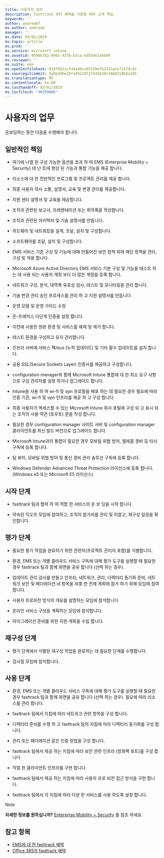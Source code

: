 ```yaml
---
title: 사용자의 업무
description: fasttrack 센터 혜택을 사용할 때의 고객 책임
keywords: ''
author: andredm7
ms.author: andredm
manager: ''
ms.date: 03/02/2019
ms.topic: article
ms.prod: ''
ms.service: microsoft-intune
ms.assetid: 0590b7b2-0965-437b-b3ca-bd55de1abb09
ms.reviewer: ''
ms.suite: ems
ms.openlocfilehash: 614f8b31cfd4a49ce01520efb2315a5e7237dcda
ms.sourcegitcommit: 5abb49be2bfa99110f17245839c3468318b8a3db
ms.translationtype: MT
ms.contentlocale: ko-KR
ms.lasthandoff: 03/01/2019
ms.locfileid: "30359806"
---
```

# <a name="your-responsibilities"></a>사용자의 업무

온보딩하는 동안 다음을 수행해야 합니다.

## <a name="general-responsibilities"></a>일반적인 책임

-   여기에 나열 된 구성 가능한 옵션을 초과 하 여 EMS (Enterprise Mobility + Security) 테 넌 트에 향상 된 기능과 통합 기능을 제공 합니다.

-   리소스에 대 한 전반적인 프로그램 및 프로젝트 관리를 제공 합니다.

-   최종 사용자 의사 소통, 설명서, 교육 및 변경 관리를 제공합니다.

-   지원 센터 설명서 및 교육을 제공합니다.

-   조직과 관련된 보고서, 프레젠테이션 또는 회의록을 작성합니다.

-   조직과 관련된 아키텍처 및 기술 설명서를 만듭니다.

-   하드웨어 및 네트워킹을 설계, 조달, 설치 및 구성합니다.

-   소프트웨어를 조달, 설치 및 구성합니다.

-   EMS 서비스 기준 구성 및 기능에 대해 만들어진 보안 정책 외에 해당 정책을 관리, 구성 및 적용 합니다.

-   Microsoft Azure Active Directory EMS 서비스 기본 구성 및 기능을 테스트 하는 데 사용 되는 사용자 계정 보다 더 많은 계정을 등록 합니다.

-   네트워크 구성, 분석, 대역폭 유효성 검사, 테스트 및 모니터링을 관리 합니다.

-   기술 변경 관리 승인 프로세스를 관리 하 고 지원 설명서를 만듭니다.

-   운영 모델 및 운영 가이드 수정

-   온-프레미스 다단계 인증을 설정 합니다.

-   이전에 사용한 원본 환경 및 서비스를 해제 및 제거 합니다.

-   테스트 환경을 구성하고 유지 관리합니다.

-   인프라 서버에 서비스 팩/eus (누적 업데이트) 및 기타 필수 업데이트를 설치 합니다.

-   공용 SSL(Secure Sockets Layer) 인증서를 제공하고 구성합니다.

-   configuration manager와 함께 Microsoft Intune 통합에 대 한 최소 요구 사항으로 구성 관리자를 설정 하거나 업그레이드 합니다.

-   Intune을 사용 하 여 wi-fi 및 vpn 프로필을 배포 하는 데 필요한 경우 필요에 따라 인증 기관, wi-fi 및 vpn 인프라를 제공 하 고 구성 합니다.

-   최종 사용자가 액세스할 수 있는 Microsoft Intune 회사 포털에 구성 되 고 표시 되는 조직의 사용 약관 (토우토) 문을 작성 합니다.

-   필요한 경우 configuration manager 사이트 서버 및 configuration manager 클라이언트를 최신 빌드 버전으로 업그레이드 합니다.

-   Microsoft Intune과의 통합이 필요한 경우 모바일 위협 방어, 텔레콤 경비 등 타사 구독에 등록 합니다.

-   팀 뷰어, 모바일 위협 방어 및 통신 경비 관리 솔루션 구독에 등록 합니다.

-   Windows Defender Advanced Threat Protection 라이선스에 등록 합니다. (Windows e5 또는 Microsoft E5 라이선스)

## <a name="initiate-phase"></a>시작 단계

-   fasttrack 팀과 협력 하 여 적합 한 서비스의 온 보 딩을 시작 합니다.

-   약속된 킥오프 모임에 참여하고, 조직의 참가자를 관리 및 이끌고, 재구성 일정을 확인합니다.

## <a name="assess-phase"></a>평가 단계

-   필요한 평가 작업을 완료하기 위한 관련자(프로젝트 관리자 포함)를 식별합니다.

-   환경, EMS 또는 개별 클라우드 서비스 구독에 대해 평가 도구를 실행할 때 필요한 경우 fasttrack 팀과 함께 화면을 공유 합니다 (선택 하는 경우).

-   업데이트 관리 검사를 만들고 인프라, 네트워크, 관리, 디렉터리 동기화 준비, 네트워크 보안 및 페더레이션 id 항목을 비롯 한 전체 계획에 참가 하기 위해 모임에 참여 합니다.

-   사용자 프로비전 방식의 개요를 설명하는 모임에 참석합니다.

-   온라인 서비스 구성을 계획하는 모임에 참석합니다.

-   마이그레이션 준비를 위한 지원 계획을 수립 합니다.

## <a name="remediate-phase"></a>재구성 단계

-   평가 단계에서 식별된 재구성 작업을 완료하는 데 필요한 단계를 수행합니다.

-   검사점 모임에 참석합니다.

## <a name="enable-phase"></a>사용 단계

-   환경, EMS 또는 개별 클라우드 서비스 구독에 대해 평가 도구를 실행할 때 필요한 경우 fasttrack 팀과 함께 화면을 공유 합니다 (선택 하는 경우). 필요에 따라 리소스를 관리 합니다.

-   fasttrack 팀에서 지침에 따라 네트워크 관련 항목을 구성 합니다.

-   디렉터리 준비를 수행 하 고 fasttrack 팀의 지침에 따라 디렉터리 동기화를 구성 합니다.

-   관리 또는 페더레이션 같은 인증 방법을 구성 합니다. 

-   fasttrack 팀에서 제공 하는 지침에 따라 보안 관련 인프라 (방화벽 포트)를 구성 합니다.

-   적절 한 클라이언트 인프라를 구현 합니다.

-   fasttrack 팀에서 제공 하는 지침에 따라 사용자 프로 비전 접근 방식을 구현 합니다.

-   fasttrack 팀에서 각 지침에 따라 다양 한 서비스를 사용 하도록 설정 합니다.

> [!NOTE]
> **자세한 정보를 원하십니까?** [Enterprise Mobility + Security](https://www.microsoft.com/en-us/cloud-platform/enterprise-mobility) 를 참조 하세요.

## <a name="see-also"></a>참고 항목

- [EMS에 대 한 fasttrack 혜택](EMS-fasttrack-benefit-for-EMS.md)
- [Office 365의 fasttrack 혜택](O365-fasttrack-benefit-for-office-365.md)

